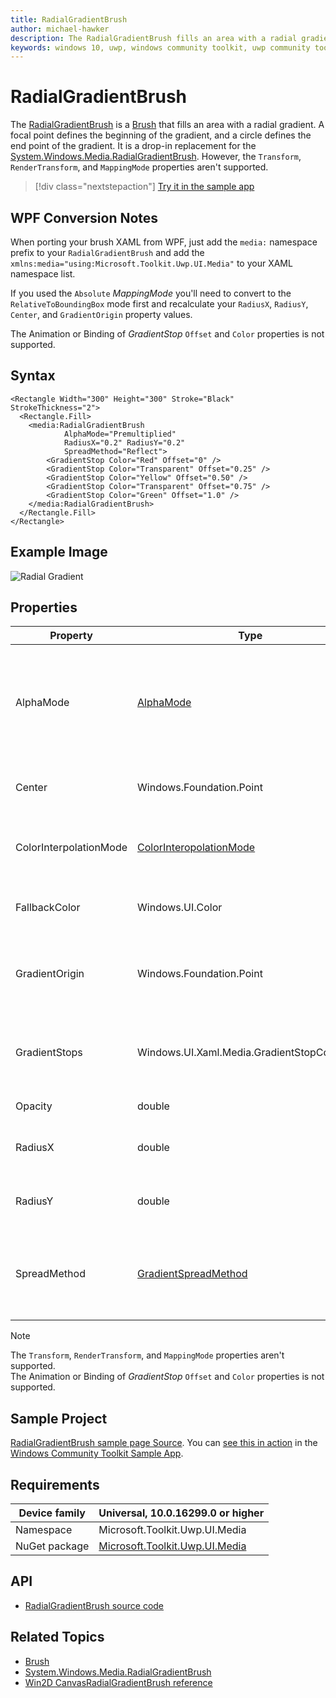 ```yaml
---
title: RadialGradientBrush
author: michael-hawker
description: The RadialGradientBrush fills an area with a radial gradient. A focal point defines the beginning of the gradient, and a circle defines the end point of the gradient. 
keywords: windows 10, uwp, windows community toolkit, uwp community toolkit, uwp toolkit, brush, radial gradient, gradient
---
```


# RadialGradientBrush

The [RadialGradientBrush](https://docs.microsoft.com/dotnet/api/microsoft.toolkit.uwp.ui.media.radialgradientbrush) is a [Brush](https://docs.microsoft.com/uwp/api/windows.ui.xaml.media.brush) that fills an area with a radial gradient. A focal point defines the beginning of the gradient, and a circle defines the end point of the gradient.  It is a drop-in replacement for the [System.Windows.Media.RadialGradientBrush](https://msdn.microsoft.com/library/system.windows.media.radialgradientbrush(v=vs.110).aspx).  However, the `Transform`, `RenderTransform`, and `MappingMode` properties aren't supported.

> [!div class="nextstepaction"]
> [Try it in the sample app](uwpct://Brushes?sample=RadialGradientBrush)

## WPF Conversion Notes

When porting your brush XAML from WPF, just add the `media:` namespace prefix to your `RadialGradientBrush` and add the `xmlns:media="using:Microsoft.Toolkit.Uwp.UI.Media"` to your XAML namespace list.

If you used the `Absolute` *MappingMode* you'll need to convert to the `RelativeToBoundingBox` mode first and recalculate your `RadiusX`, `RadiusY`, `Center`, and `GradientOrigin` property values.

The Animation or Binding of *GradientStop* `Offset` and `Color` properties is not supported.

## Syntax

```xaml
<Rectangle Width="300" Height="300" Stroke="Black" StrokeThickness="2">
  <Rectangle.Fill>
    <media:RadialGradientBrush 
            AlphaMode="Premultiplied"
            RadiusX="0.2" RadiusY="0.2"
            SpreadMethod="Reflect">
        <GradientStop Color="Red" Offset="0" />
        <GradientStop Color="Transparent" Offset="0.25" />
        <GradientStop Color="Yellow" Offset="0.50" />
        <GradientStop Color="Transparent" Offset="0.75" />
        <GradientStop Color="Green" Offset="1.0" />
    </media:RadialGradientBrush>
  </Rectangle.Fill>
</Rectangle>
```

## Example Image

![Radial Gradient](../resources/images/Brushes/RadialGradient.jpg "Radial Gradient")

## Properties

| Property | Type | Description |
| -- | -- | -- |
| AlphaMode | [AlphaMode](https://docs.microsoft.com/dotnet/api/microsoft.toolkit.uwp.ui.media.alphamode) | Specifies how the alpha channel affects color channels.  The default is `Straight` for compatibility with WPF; however, the `Premultiplied` value may provide a more natural transition to transparent values.
| Center | Windows.Foundation.Point | The center of the outermost circle of the radial gradient.  The default is `0.5,0.5`. |
| ColorInterpolationMode | [ColorInteropolationMode](https://docs.microsoft.com/uwp/api/Windows.UI.Xaml.Media.ColorInterpolationMode) | Specifies how the gradient's colors are interpolated.  The default is `SRgbLinearInterpolation`. |
| FallbackColor | Windows.UI.Color | The color to use for rendering in case the CompositionBrush can't be rendered. |
| GradientOrigin | Windows.Foundation.Point | The location of the two-dimensional focal point that defines the beginning of the gradient.  The default is `0.5,0.5`. |
| GradientStops | Windows.UI.Xaml.Media.GradientStopCollection | The brush's gradient stops.  *Individual GradientStop's `Offset` and `Color` properties can't be bound or animated.* |
| Opacity | double | Gets or sets the degree of opacity of a Brush. |
| RadiusX | double | The horizontal radius of the outermost circle of the radial gradient. The default is `0.5`. |
| RadiusY | double | The vertical radius of the outermost circle of the radial gradient.  The default is `0.5`. |
| SpreadMethod | [GradientSpreadMethod](https://docs.microsoft.com/uwp/api/Windows.UI.Xaml.Media.GradientSpreadMethod) | The type of spread method that specifies how to draw a gradient that starts or ends inside the bounds of the object to be painted.  The default is `Pad`.

> [!NOTE]
> The `Transform`, `RenderTransform`, and `MappingMode` properties aren't supported.  
> The Animation or Binding of *GradientStop* `Offset` and `Color` properties is not supported.

## Sample Project

[RadialGradientBrush sample page Source](https://github.com/Microsoft/WindowsCommunityToolkit//tree/master/Microsoft.Toolkit.Uwp.SampleApp/SamplePages/RadialGradientBrush). You can [see this in action](uwpct://Brushes?sample=RadialGradientBrush) in the [Windows Community Toolkit Sample App](http://aka.ms/uwptoolkitapp).

## Requirements

| Device family | Universal, 10.0.16299.0 or higher |
| --- | --- |
| Namespace | Microsoft.Toolkit.Uwp.UI.Media |
| NuGet package | [Microsoft.Toolkit.Uwp.UI.Media](https://www.nuget.org/packages/Microsoft.Toolkit.Uwp.UI.Media/)

## API

- [RadialGradientBrush source code](https://github.com/windows-toolkit/WindowsCommunityToolkit/blob/master/Microsoft.Toolkit.Uwp.UI.Media/Brushes/RadialGradientBrush.cs)

## Related Topics

- [Brush](https://docs.microsoft.com/uwp/api/windows.ui.xaml.media.brush)
- [System.Windows.Media.RadialGradientBrush](https://msdn.microsoft.com/library/system.windows.media.radialgradientbrush(v=vs.110).aspx)
- [Win2D CanvasRadialGradientBrush reference](http://microsoft.github.io/Win2D/html/T_Microsoft_Graphics_Canvas_Brushes_CanvasRadialGradientBrush.htm)
